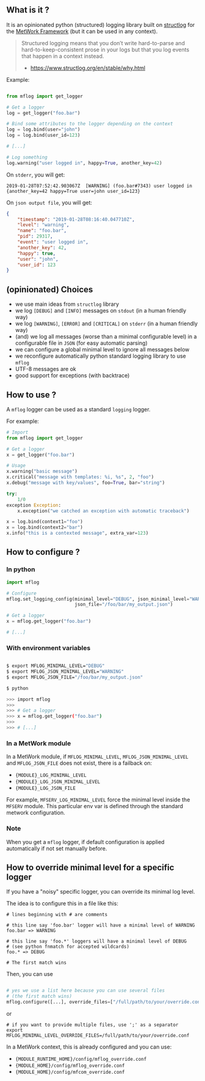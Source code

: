 ## What is it ?

It is an opinionated python (structured) logging library built on [structlog](https://www.structlog.org/)
for the [MetWork Framework](http://metwork-framework.org) (but it can be used in any context).

> Structured logging means that you don’t write hard-to-parse and hard-to-keep-consistent prose in your logs but that you log events that happen in a context instead.
> - https://www.structlog.org/en/stable/why.html

Example:

```python

from mflog import get_logger

# Get a logger
log = get_logger("foo.bar")

# Bind some attributes to the logger depending on the context
log = log.bind(user="john")
log = log.bind(user_id=123)

# [...]

# Log something
log.warning("user logged in", happy=True, another_key=42)
```

On `stderr`, you will get:

```
2019-01-28T07:52:42.903067Z  [WARNING] (foo.bar#7343) user logged in {another_key=42 happy=True user=john user_id=123}
```

On `json output file`, you will get:

```json
{
    "timestamp": "2019-01-28T08:16:40.047710Z",
    "level": "warning",
    "name": "foo.bar",
    "pid": 29317,
    "event": "user logged in",
    "another_key": 42,
    "happy": true,
    "user": "john",
    "user_id": 123
}
```

## (opinionated) Choices

- we use main ideas from `structlog` library
- we log `[DEBUG]` and `[INFO]` messages on `stdout` (in a human friendly way)
- we log `[WARNING]`, `[ERROR]` and `[CRITICAL]` on `stderr` (in a human friendly way)
- (and) we log all messages (worse than a minimal configurable level) in a configurable file in `JSON` (for easy automatic parsing)
- we can configure a global minimal level to ignore all messages below
- we reconfigure automatically python standard logging library to use `mflog`
- UTF-8 messages are ok
- good support for exceptions (with backtrace)

## How to use ?

A `mflog` logger can be used as a standard `logging` logger.

For example:

```python
# Import
from mflog import get_logger

# Get a logger
x = get_logger("foo.bar")

# Usage
x.warning("basic message")
x.critical("message with templates: %i, %s", 2, "foo")
x.debug("message with key/values", foo=True, bar="string")

try:
    1/0
exception Exception:
    x.exception("we catched an exception with automatic traceback")

x = log.bind(context1="foo")
x = log.bind(context2="bar")
x.info("this is a contexted message", extra_var=123)
```

## How to configure ?

### In python

```python
import mflog

# Configure
mflog.set_logging_config(minimal_level="DEBUG", json_minimal_level="WARNING",
                         json_file="/foo/bar/my_output.json")

# Get a logger
x = mflog.get_logger("foo.bar")

# [...]
```

### With environment variables

```bash

$ export MFLOG_MINIMAL_LEVEL="DEBUG"
$ export MFLOG_JSON_MINIMAL_LEVEL="WARNING"
$ export MFLOG_JSON_FILE="/foo/bar/my_output.json"

$ python

>>> import mflog
>>>
>>> # Get a logger
>>> x = mflog.get_logger("foo.bar")
>>>
>>> # [...]
```

### In a MetWork module

In a MetWork module, if `MFLOG_MINIMAL_LEVEL`, `MFLOG_JSON_MINIMAL_LEVEL` and
`MFLOG_JSON_FILE` does not exist, there is a failback on:

- ```{MODULE}_LOG_MINIMAL_LEVEL```
- ```{MODULE}_LOG_JSON_MINIMAL_LEVEL```
- ```{MODULE}_LOG_JSON_FILE```

For example, `MFSERV_LOG_MINIMAL_LEVEL` force the minimal level inside the
`MFSERV` module. This particular env var is defined through the standard metwork
configuration.

### Note

When you get a `mflog` logger, if default configuration is applied automatically
if not set manually before.

## How to override minimal level for a specific logger

If you have a "noisy" specific logger, you can override its minimal log level.

The idea is to configure this in a file like this:

```
# lines beginning with # are comments

# this line say 'foo.bar' logger will have a minimal level of WARNING
foo.bar => WARNING

# this line say 'foo.*' loggers will have a minimal level of DEBUG
# (see python fnmatch for accepted wildcards)
foo.* => DEBUG

# The first match wins
```

Then, you can use

```python

# yes we use a list here because you can use several files
# (the first match wins)
mflog.configure([...], override_files=["/full/path/to/your/override.conf"])
```

or

```
# if you want to provide multiple files, use ';' as a separator
export MFLOG_MINIMAL_LEVEL_OVERRIDE_FILES=/full/path/to/your/override.conf
```

In a MetWork context, this is already configured and you can use:

- `{MODULE_RUNTIME_HOME}/config/mflog_override.conf`
- `{MODULE_HOME}/config/mflog_override.conf`
- `{MODULE_HOME}/config/mfcom_override.conf`

